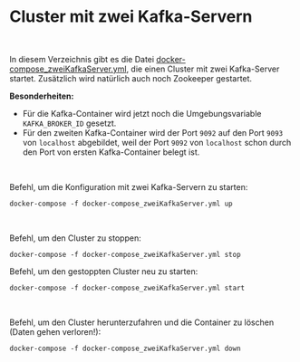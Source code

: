 # Cluster mit zwei Kafka-Servern #

<br>

In diesem Verzeichnis gibt es die Datei [docker-compose_zweiKafkaServer.yml](./docker-compose_zweiKafkaServer.yml),
die einen Cluster mit zwei Kafka-Server startet.
Zusätzlich wird natürlich auch noch Zookeeper gestartet.

**Besonderheiten:**
* Für die Kafka-Container wird jetzt noch die Umgebungsvariable `KAFKA_BROKER_ID` gesetzt.
* Für den zweiten Kafka-Container wird der Port `9092` auf den Port `9093` von `localhost`
  abgebildet, weil der Port `9092` von `localhost` schon durch den Port von ersten Kafka-Container belegt ist.

<br>

Befehl, um die Konfiguration mit zwei Kafka-Servern zu starten:

```
docker-compose -f docker-compose_zweiKafkaServer.yml up
```

<br>

Befehl, um den Cluster zu stoppen:
```
docker-compose -f docker-compose_zweiKafkaServer.yml stop
```

Befehl, um den gestoppten Cluster neu zu starten:
```
docker-compose -f docker-compose_zweiKafkaServer.yml start
```

<br>

Befehl, um den Cluster herunterzufahren und die Container zu löschen (Daten gehen verloren!):
```
docker-compose -f docker-compose_zweiKafkaServer.yml down
```

<br>